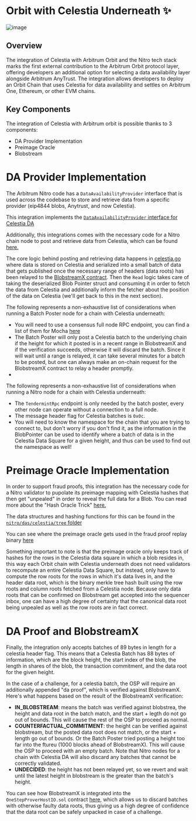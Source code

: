 # Orbit with Celestia Underneath ✨
![image](https://github.com/celestiaorg/nitro/assets/31937514/dfe451b5-21ee-446b-8140-869ea4e2a7eb)


## Overview

The integration of Celestia with Arbitrum Orbit and the Nitro tech stack marks the first external contribution to the Arbitrum Orbit protocol layer, offering developers an additional option for selecting a data availability layer alongside Arbitrum AnyTrust. The integration allows developers to deploy an Orbit Chain that uses Celestia for data availability and settles on Arbitrum One, Ethereum, or other EVM chains.

## Key Components

The integration of Celestia with Arbitrum orbit is possible thanks to 3 components:
- DA Provider Implementation
- Preimage Oracle
- Blobstream

# DA Provider Implementation

The Arbitrum Nitro code has a `DataAvailabilityProvider` interface that is used across the codebase to store and retrieve data from a specific provider (eip4844 blobs, Anytrust, and now Celestia).

This integration implements the [`DataAvailabilityProvider` interface for Celestia DA](https://github.com/celestiaorg/nitro/blob/966e631f1a03b49d49f25bea67a92b275d3bacb9/arbstate/inbox.go#L366-L477)

Additionally, this integrations comes with the necessary code for a Nitro chain node to post and retrieve data from Celestia, which can be found [here.](https://github.com/celestiaorg/nitro/tree/celestia-v2.3.1/das/celestia)

The core logic behind posting and retrieving data happens in [celestia.go](https://github.com/celestiaorg/nitro/blob/celestia-v2.3.1/das/celestia/celestia.go) where data is stored on Celestia and serialized into a small batch of data that gets published once the necessary range of headers (data roots) has been relayed to the [BlobstreamX contract](https://github.com/succinctlabs/blobstreamx).
Then the `Read` logic takes care of taking the deserialized Blob Pointer struct and consuming it in order to fetch the data from Celestia and additionally inform the fetcher about the position of the data on Celestia (we'll get back to this in the next section).

The following represents a non-exhaustive list of considerations when running a Batch Poster node for a chain with Celestia underneath:
- You will need to use a consensus full node RPC endpoint, you can find a list of them for Mocha [here](https://docs.celestia.org/nodes/mocha-testnet#rpc-endpoints)
- The Batch Poster will only post a Celestia batch to the underlying chain if the height for which it posted is in a recent range in BlobstreamX and if the verification succeeds, otherwise it will discard the batch. Since it will wait until a range is relayed, it can take several minutes for a batch to be posted, but one can always make an on-chain request for the BlobstreamX contract to relay a header promptly.
- 

The following represents a non-exhaustive list of considerations when running a Nitro node for a chain with Celestia underneath:
- The `TendermintRpc` endpoint is only needed by the batch poster, every other node can operate without a connection to a full node.
- The message header flag for Celestia batches is `0x0c`.
- You will need to know the namespace for the chain that you are trying to connect to, but don't worry if you don't find it, as the information in the BlobPointer can be used to identify where a batch of data is in the Celestia Data Square for a given height, and thus can be used to find out the namespace as well!

# Preimage Oracle Implementation

In order to support fraud proofs, this integration has the necessary code for a Nitro validator to pupolate its preimage mapping with Celestia hashes that then get "unpealed" in order to reveal the full data for a Blob. You can read more about the "Hash Oracle Trick" [here.](https://docs.arbitrum.io/inside-arbitrum-nitro/#readpreimage-and-the-hash-oracle-trick)

The data structures and hashing functions for this can be found in the [`nitro/das/celestia/tree` folder](https://github.com/celestiaorg/nitro/tree/celestia-v2.3.1/das/celestia/tree)

You can see where the preimage oracle gets used in the fraud proof replay binary [here](https://github.com/celestiaorg/nitro/blob/966e631f1a03b49d49f25bea67a92b275d3bacb9/cmd/replay/main.go#L153-L294)

Something important to note is that the preimage oracle only keeps track of hashes for the rows in the Celestia data square in which a blob resides in, this way each Orbit chain with Celestia underneath does not need validators to recompute an entire Celestia Data Square, but instead, only have to compute the row roots for the rows in which it's data lives in, and the header data root, which is the binary merkle tree hash built using the row roots and column roots fetched from a Celestia node. Because only data roots that can be confirmed on Blobstream get accepted into the sequencer inbox, one can have a high degree of certainty that the canonical data root being unpealed as well as the row roots are in fact correct.

# DA Proof and BlobstreamX 

Finally, the integration only accepts batches of 89 bytes in length for a celestia header flag. This means that a Celestia Batch has 88 bytes of information, which are the block height, the start index of the blob, the length in shares of the blob, the transaction commitment, and the data root for the given height.

In the case of a challenge, for a celestia batch, the OSP will require an additionally appended "da proof", which is verified against BlobstreamX. Here's what happens based on the result of the BlobstreamX verification:

- **IN_BLOBSTREAM**: means the batch was verified against blobstrea, the height and data root in the batch match, and the start + legth do not go out of bounds. This will cause the rest of the OSP to proceed as normal.
- **COUNTERFACTUAL_COMMITMENT**: the height can be verified against blobstream, but the posted data root does not match, or the start + length go out of bounds. Or the Batch Poster tried posting a height too far into the ftureu (1000 blocks ahead of BlobstreamX). This will cause the OSP to proceed with an empty batch. Note that Nitro nodes for a chain with Celestia DA will also discard any batches that cannot be correctly validated.
- **UNDECIDED**: the height has not been relayed yet, so we revert and wait until the latest height in blobstream is the greater than the batch's height.

You can see how BlobstreamX is integrated into the `OneStepProverHostIO.sol` contract [here]([https://github.com/celestiaorg/nitro-contracts/blob/celestia-v1.2.1/src/bridge/SequencerInbox.sol#L584-L630](https://github.com/celestiaorg/nitro-contracts/blob/contracts-v1.2.1/src/osp/OneStepProverHostIo.sol#L301)), which allows us to discard batches with otherwise faulty data roots, thus giving us a high degree of confidence that the data root can be safely unpacked in case of a challenge.



